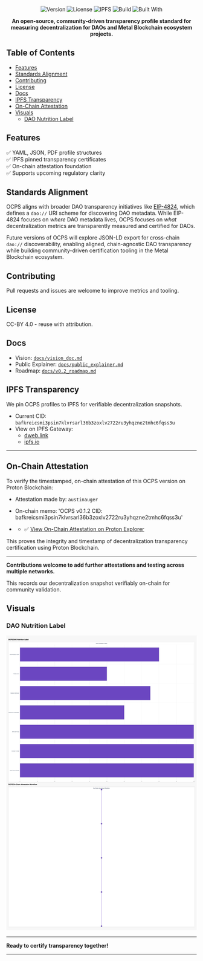 <p align="center">
  <img src="https://img.shields.io/badge/version-v0.1.2-blue" alt="Version">
  <img src="https://img.shields.io/badge/license-CC--BY%204.0-green" alt="License">
  <img src="https://img.shields.io/badge/IPFS-pinned-blue" alt="IPFS">
  <img src="https://img.shields.io/badge/status-active-brightgreen" alt="Build">
  <img src="https://img.shields.io/badge/built%20with-community%20governance-blue" alt="Built With">
</p>

<p align="center">
  <b>An open-source, community-driven transparency profile standard for measuring decentralization for DAOs and Metal Blockchain ecosystem projects.</b>
</p>

## Table of Contents

- [Features](#features)
- [Standards Alignment](#standards-alignment)
- [Contributing](#contributing)
- [License](#license)
- [Docs](#docs)
- [IPFS Transparency](#ipfs-transparency)
- [On-Chain Attestation](#on-chain-attestation)
- [Visuals](#visuals)
  - [DAO Nutrition Label](#dao-nutrition-label)

## Features
✅ YAML, JSON, PDF profile structures  
✅ IPFS pinned transparency certificates  
✅ On-chain attestation foundation  
✅ Supports upcoming regulatory clarity

## Standards Alignment

OCPS aligns with broader DAO transparency initiatives like [EIP-4824](https://eips.ethereum.org/EIPS/eip-4824), which defines a `dao://` URI scheme for discovering DAO metadata. While EIP-4824 focuses on *where* DAO metadata lives, OCPS focuses on *what* decentralization metrics are transparently measured and certified for DAOs.

Future versions of OCPS will explore JSON-LD export for cross-chain `dao://` discoverability, enabling aligned, chain-agnostic DAO transparency while building community-driven certification tooling in the Metal Blockchain ecosystem.

## Contributing
Pull requests and issues are welcome to improve metrics and tooling.

## License
CC-BY 4.0 - reuse with attribution.

## Docs
- Vision: [`docs/vision_doc.md`](docs/vision_doc.md)
- Public Explainer: [`docs/public_explainer.md`](docs/public_explainer.md)
- Roadmap: [`docs/v0.2_roadmap.md`](docs/v0.2_roadmap.md)

## IPFS Transparency

We pin OCPS profiles to IPFS for verifiable decentralization snapshots.

- Current CID: `bafkreicsmi3psin7klvrsarl36b3zoxlv2722ru3yhqzne2tmhc6fqss3u`
- View on IPFS Gateway:
   - [dweb.link](https://dweb.link/ipfs/bafkreicsmi3psin7klvrsarl36b3zoxlv2722ru3yhqzne2tmhc6fqss3u)
   - [ipfs.io](https://ipfs.io/ipfs/bafkreicsmi3psin7klvrsarl36b3zoxlv2722ru3yhqzne2tmhc6fqss3u)

---

## On-Chain Attestation

To verify the timestamped, on-chain attestation of this OCPS version on Proton Blockchain:

- Attestation made by: `austinauger`
- On-chain memo: 'OCPS v0.1.2 CID: bafkreicsmi3psin7klvrsarl36b3zoxlv2722ru3yhqzne2tmhc6fqss3u'

- - ✅ [View On-Chain Attestation on Proton Explorer](https://explorer.xprnetwork.org/tx/2d6b62ded2f59965a2ad911972291f60e453275dcab58c954f1f657ed1fda349)

This proves the integrity and timestamp of decentralization transparency certification using Proton Blockchain.

---

**Contributions welcome to add further attestations and testing across multiple networks.**

This records our decentralization snapshot verifiably on-chain for community validation.

## Visuals

### DAO Nutrition Label
![DAO Nutrition Label](visuals/DAO_Nutrition_Label.PNG)

---

**Ready to certify transparency together!**

---
